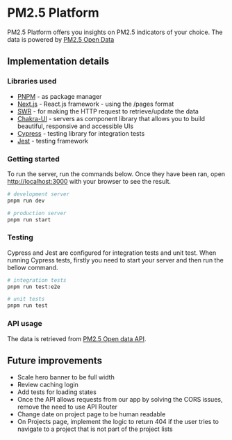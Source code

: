 # PM2.5 Platform

PM2.5 Platform offers you insights on PM2.5 indicators of your choice. The data is powered by [PM2.5 Open Data](https://pm25.lass-net.org/)

## Implementation details

### Libraries used

- [PNPM](https://pnpm.io/) - as package manager
- [Next.js](https://nextjs.org/docs) - React.js framework - using the /pages format
- [SWR](https://swr.vercel.app/) - for making the HTTP request to retrieve/update the data
- [Chakra-UI](https://chakra-ui.com) - servers as component library that allows you to build beautiful, responsive and accessible UIs
- [Cypress](https://docs.cypress.io/guides/overview/why-cypress) - testing library for integration tests
- [Jest](https://jestjs.io/docs/getting-started#using-typescript) - testing framework

### Getting started

To run the server, run the commands below. Once they have been ran, open [http://localhost:3000](http://localhost:3000) with your browser to see the result.

```bash
# development server
pnpm run dev

# production server
pnpm run start

```

### Testing

Cypress and Jest are configured for integration tests and unit test.
When running Cypress tests, firstly you need to start your server and then run the bellow command.

```bash
# integration tests
pnpm run test:e2e

# unit tests
pnpm run test
```

### API usage

The data is retrieved from [PM2.5 Open data API](https://app.swaggerhub.com/apis-docs/I2875/PM25_Open_Data/1.0.0).

## Future improvements

- Scale hero banner to be full width
- Review caching login
- Add tests for loading states
- Once the API allows requests from our app by solving the CORS issues, remove the need to use API Router
- Change date on project page to be human readable
- On Projects page, implement the logic to return 404 if the user tries to navigate to a project that is not part of the project lists
